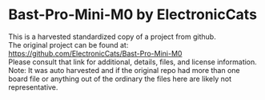 
# Bast-Pro-Mini-M0 by ElectronicCats  
This is a harvested standardized copy of a project from github.  
The original project can be found at:  
https://github.com/ElectronicCats/Bast-Pro-Mini-M0  
Please consult that link for additional, details, files, and license information.  
Note: It was auto harvested and if the original repo had more than one board file or anything out of the ordinary the files here are likely not representative.  
    